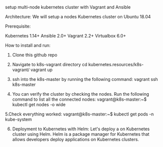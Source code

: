 setup multi-node kubernetes cluster with Vagrant and Ansible

Architecture:
We will setup a nodes Kubernetes cluster on Ubuntu 18.04

Prerequisite:

Kubernetes 1.14+
Ansible 2.0+
Vagrant 2.2+
Virtualbox 6.0+

How to install and run:

1. Clone this github repo
2. Navigate to k8s-vagrant directory 
cd kubernetes.resources/k8s-vagrant/
vagrant up

3. ssh into the k8s-master by running the following command:
vagrant ssh k8s-master

4. You can verify the cluster by checking the nodes. Run the following command to list all the connected nodes:
vagrant@k8s-master:~$ kubectl get nodes -o wide

5.Check everything worked:
vagrant@k8s-master:~$ kubectl get pods -n kube-system

6. Deployment to Kubernetes with Helm:
Let's deploy a on Kubernetes cluster using Helm. Helm is a package manager for Kubernetes that allows developers deploy applications on Kubernetes clusters.
